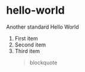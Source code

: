 # hello-world
Another standard Hello World
1. First item
2. Second item
3. Third item
	> blockquote
